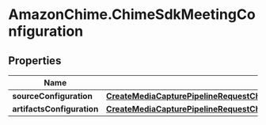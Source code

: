 # AmazonChime.ChimeSdkMeetingConfiguration

## Properties

Name | Type | Description | Notes
------------ | ------------- | ------------- | -------------
**sourceConfiguration** | [**CreateMediaCapturePipelineRequestChimeSdkMeetingConfigurationSourceConfiguration**](CreateMediaCapturePipelineRequestChimeSdkMeetingConfigurationSourceConfiguration.md) |  | [optional] 
**artifactsConfiguration** | [**CreateMediaCapturePipelineRequestChimeSdkMeetingConfigurationArtifactsConfiguration**](CreateMediaCapturePipelineRequestChimeSdkMeetingConfigurationArtifactsConfiguration.md) |  | [optional] 


